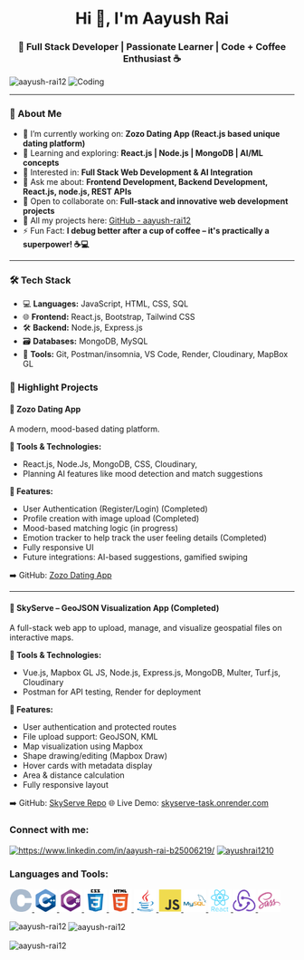 <h1 align="center">Hi 👋, I'm Aayush Rai</h1>
<h3 align="center">🚀 Full Stack Developer | Passionate Learner | Code + Coffee Enthusiast ☕</h3>

<img align="right" alt="Coding" width="400" src="https://media.tenor.com/rePDfDWO3XoAAAAd/hacking.gif">

<p align="left">
  <img src="https://komarev.com/ghpvc/?username=aayush-rai12&label=Profile%20views&color=0e75b6&style=flat" alt="aayush-rai12" />
</p>

---

### 🚀 About Me

- 🔭 I’m currently working on: **Zozo Dating App (React.js based unique dating platform)**
- 🌱 Learning and exploring: **React.js | Node.js | MongoDB | AI/ML concepts**
- 👀 Interested in: **Full Stack Web Development & AI Integration**
- 💬 Ask me about: **Frontend Development, Backend Development, React.js, node.js, REST APIs**
- 🤝 Open to collaborate on: **Full-stack and innovative web development projects**
- 📂 All my projects here: [GitHub - aayush-rai12](https://github.com/aayush-rai12)
- ⚡ Fun Fact: **I debug better after a cup of coffee – it's practically a superpower! ☕💻**

---

### 🛠️ Tech Stack

- 💻 **Languages:** JavaScript, HTML, CSS, SQL  
- 🌐 **Frontend:** React.js, Bootstrap, Tailwind CSS  
- 🛠️ **Backend:** Node.js, Express.js  
- 🗃️ **Databases:** MongoDB, MySQL  
- 🔧 **Tools:** Git, Postman/insomnia, VS Code, Render, Cloudinary, MapBox GL  

### 📌 Highlight Projects

#### 🔹 Zozo Dating App
A modern, mood-based dating platform.

**🔧 Tools & Technologies:**
- React.js, Node.Js, MongoDB, CSS, Cloudinary,
- Planning AI features like mood detection and match suggestions

**🚀 Features:**
- User Authentication (Register/Login) (Completed)
- Profile creation with image upload (Completed)
- Mood-based matching logic (in progress)
- Emotion tracker to help track the user feeling details (Completed)
- Fully responsive UI
- Future integrations: AI-based suggestions, gamified swiping

➡️ GitHub: [Zozo Dating App](https://github.com/aayush-rai12/zozo_dating)

---

#### 🔹 SkyServe – GeoJSON Visualization App (**Completed**)
A full-stack web app to upload, manage, and visualize geospatial files on interactive maps.

**🔧 Tools & Technologies:**
- Vue.js, Mapbox GL JS, Node.js, Express.js, MongoDB, Multer, Turf.js, Cloudinary
- Postman for API testing, Render for deployment

**🚀 Features:**
- User authentication and protected routes
- File upload support: GeoJSON, KML
- Map visualization using Mapbox
- Shape drawing/editing (Mapbox Draw)
- Hover cards with metadata display
- Area & distance calculation
- Fully responsive layout

➡️ GitHub: [SkyServe Repo](https://github.com/aayush-rai12/SkyServe_Task)
🌐 Live Demo: [skyserve-task.onrender.com](https://skyserve-task.onrender.com/)

<h3 align="left">Connect with me:</h3>
<p align="left">
<a href="https://linkedin.com/in/https://www.linkedin.com/in/aayush-rai-b25006219/" target="blank"><img align="center" src="https://raw.githubusercontent.com/rahuldkjain/github-profile-readme-generator/master/src/images/icons/Social/linked-in-alt.svg" alt="https://www.linkedin.com/in/aayush-rai-b25006219/" height="30" width="40" /></a>
<a href="https://instagram.com/ayushrai1210" target="blank"><img align="center" src="https://raw.githubusercontent.com/rahuldkjain/github-profile-readme-generator/master/src/images/icons/Social/instagram.svg" alt="ayushrai1210" height="30" width="40" /></a>
</p>

<h3 align="left">Languages and Tools:</h3>
<p align="left"> <a href="https://www.cprogramming.com/" target="_blank" rel="noreferrer"> <img src="https://raw.githubusercontent.com/devicons/devicon/master/icons/c/c-original.svg" alt="c" width="40" height="40"/> </a> <a href="https://www.w3schools.com/cpp/" target="_blank" rel="noreferrer"> <img src="https://raw.githubusercontent.com/devicons/devicon/master/icons/cplusplus/cplusplus-original.svg" alt="cplusplus" width="40" height="40"/> </a> <a href="https://www.w3schools.com/cs/" target="_blank" rel="noreferrer"> <img src="https://raw.githubusercontent.com/devicons/devicon/master/icons/csharp/csharp-original.svg" alt="csharp" width="40" height="40"/> </a> <a href="https://www.w3schools.com/css/" target="_blank" rel="noreferrer"> <img src="https://raw.githubusercontent.com/devicons/devicon/master/icons/css3/css3-original-wordmark.svg" alt="css3" width="40" height="40"/> </a> <a href="https://www.w3.org/html/" target="_blank" rel="noreferrer"> <img src="https://raw.githubusercontent.com/devicons/devicon/master/icons/html5/html5-original-wordmark.svg" alt="html5" width="40" height="40"/> </a> <a href="https://www.java.com" target="_blank" rel="noreferrer"> <img src="https://raw.githubusercontent.com/devicons/devicon/master/icons/java/java-original.svg" alt="java" width="40" height="40"/> </a> <a href="https://developer.mozilla.org/en-US/docs/Web/JavaScript" target="_blank" rel="noreferrer"> <img src="https://raw.githubusercontent.com/devicons/devicon/master/icons/javascript/javascript-original.svg" alt="javascript" width="40" height="40"/> </a> <a href="https://www.mysql.com/" target="_blank" rel="noreferrer"> <img src="https://raw.githubusercontent.com/devicons/devicon/master/icons/mysql/mysql-original-wordmark.svg" alt="mysql" width="40" height="40"/> </a> <a href="https://reactjs.org/" target="_blank" rel="noreferrer"> <img src="https://raw.githubusercontent.com/devicons/devicon/master/icons/react/react-original-wordmark.svg" alt="react" width="40" height="40"/> </a> <a href="https://redux.js.org" target="_blank" rel="noreferrer"> <img src="https://raw.githubusercontent.com/devicons/devicon/master/icons/redux/redux-original.svg" alt="redux" width="40" height="40"/> </a> <a href="https://sass-lang.com" target="_blank" rel="noreferrer"> <img src="https://raw.githubusercontent.com/devicons/devicon/master/icons/sass/sass-original.svg" alt="sass" width="40" height="40"/> </a> </p>

<p><img align="left" src="https://github-readme-stats.vercel.app/api/top-langs?username=aayush-rai12&show_icons=true&locale=en&layout=compact" alt="aayush-rai12" /></p>

<p>&nbsp;<img align="center" src="https://github-readme-stats.vercel.app/api?username=aayush-rai12&show_icons=true&locale=en" alt="aayush-rai12" /></p>

<p><img align="center" src="https://github-readme-streak-stats.herokuapp.com/?user=aayush-rai12&" alt="aayush-rai12" /></p>
